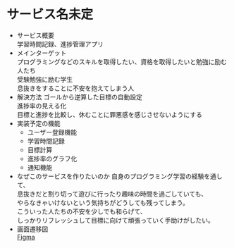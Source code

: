 # サービス名未定

- サービス概要  
  学習時間記録、進捗管理アプリ
- メインターゲット  
  プログラミングなどのスキルを取得したい、資格を取得したいと勉強に励む人たち  
  受験勉強に励む学生  
  息抜きをすることに不安を抱えてしまう人
- 解決方法
  ゴールから逆算した目標の自動設定  
  進捗率の見える化  
  目標と進捗を比較し、休むことに罪悪感を感じさせないようにする
- 実装予定の機能
  - ユーザー登録機能
  - 学習時間記録
  - 目標計算
  - 進捗率のグラフ化
  - 通知機能
- なぜこのサービスを作りたいのか
  自身のプログラミング学習の経験を通して、  
  息抜きだと割り切って遊びに行ったり趣味の時間を過ごしていても、  
  やらなきゃいけないという気持ちがどうしても残ってしまう。  
  こういった人たちの不安を少しでも和らげて、  
  しっかりリフレッシュして目標に向けて頑張っていく手助けがしたい。  
- 画面遷移図  
  [Figma](https://www.figma.com/file/tYcWTrmWhLtdi8Gy5qdrNJ/PF?node-id=0%3A1)